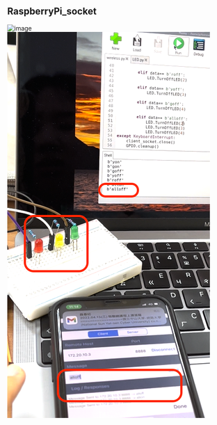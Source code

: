 ## RaspberryPi_socket

![image](https://user-images.githubusercontent.com/101647874/209623970-b6a2960d-3de0-4c93-a3cf-b862c2aee352.png)
![image](https://github.com/ColetteHsu/RaspberryPi_socket/blob/main/socket.png)

